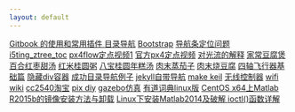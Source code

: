 ```yaml
---
layout: default
---
```

<div class="well">

<a href="http://zhaoda.net/2015/11/09/gitbook-plugins/">Gitbook 的使用和常用插件
</a>
<a href="http://www.cnblogs.com/xdp-gacl/p/3718879.html">目录导航</a>
<a href="http://www.cnblogs.com/kissdodog/p/3929903.html">Bootstrap</a>
<a href="http://segmentfault.com/q/1010000000594211">导航条定位问题</a>
<a href="http://i5ting.github.io/i5ting_ztree_toc/">i5ting_ztree_toc</a>
<a href="http://v.ku6.com/show/LYEEwPxViToE90AZuYZGGA...html?ptag=vsogou">px4flow定点视频1</a>
<a href="http://diydrones.com/profiles/blogs/adding-optical-flow-to-the-mix">官方px4定点视频</a>
<a href="http://bbs.elecfans.com/jishu_485979_1_1.html">对光流的解释</a>
<a href="http://www.chinacaipu.com/menu/tangbaozhoushipu/115752.html">家常豆腐煲</a>
<a href="http://www.chinacaipu.com/menu/tangbaozhoushipu/114456.html">百合红枣甜汤</a>
<a href="http://www.chinacaipu.com/menu/tangbaozhoushipu/79470.html">红米桂圆粥</a>
<a href="http://www.chinacaipu.com/menu/tangbaozhoushipu/79115.html">八宝桂圆年糕汤</a>
<a href="http://www.chinacaipu.com/menu/rouleishipu/90400.html">肉末蒸茄子</a>
<a href="http://www.chinacaipu.com/menu/rouleishipu/117675.html">肉末烧豆腐</a>
<a href="http://www.guokr.com/post/452422/">四轴飞行器基础篇</a>
<a href="http://www.hsoso.com:8080/2015/html5_0515/54.html">隐藏div容器</a>
<a href="http://www.thomaszhao.cn/">成功目录导航例子</a>
<a href="http://halfelf.org/2015/jekyll-table-contents/">jekyll自带导航</a>
<a href="http://electronics.stackexchange.com/questions/12404/how-can-i-use-a-build-server-with-keil-uvision4-mdk-arm-script-a-build-use-a">make keil</a>
<a href="http://www.open-electronics.org/top-5-wireless-ways-to-communicate-with-your-controller/">无线控制器</a>
<a href="http://www.seeedstudio.com/wiki/WiFi_Serial_Transceiver_Module">wifi wiki</a>
<a href="https://item.taobao.com/item.htm?spm=a230r.1.14.65.A8zlVu&id=38116104998&ns=1&abbucket=15#detail">cc2540淘宝</a>
<a href="http://www.moz8.com/forum.php?mod=viewthread&tid=62578&extra=page%3D2%26filter%3Dtypeid%26typeid%3D92">pix diy</a>
<a href="http://diydrones.com/profiles/blogs/simulate-erle-copter-in-gazebo">gazebo仿真</a>
<a href="http://cidian.youdao.com/index-linux.html">有道词典linux版</a>
<a href="http://www.linuxidc.com/Linux/2015-11/125153.htm">CentOS x64上Matlab R2015b的镜像安装方法与卸载</a>
<a href="http://blog.csdn.net/lanbing510/article/details/41698285">Linux下安装Matlab2014及破解 </a>
<a href="http://blog.csdn.net/shanshanpt/article/details/19897897">ioctl()函数详解 </a>
</div>